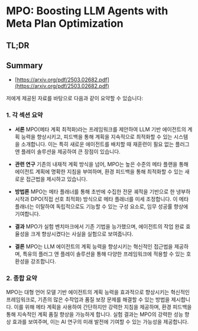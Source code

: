 # MPO: Boosting LLM Agents with Meta Plan Optimization
## TL;DR
## Summary
- [https://arxiv.org/pdf/2503.02682.pdf](https://arxiv.org/pdf/2503.02682.pdf)

저에게 제공된 자료를 바탕으로 다음과 같이 요약할 수 있습니다:

### 1. 각 섹션 요약

- **서론**
  MPO(메타 계획 최적화)라는 프레임워크를 제안하여 LLM 기반 에이전트의 계획 능력을 향상시키고, 피드백을 통해 계획을 지속적으로 최적화할 수 있는 시스템을 소개합니다. 이는 특히 새로운 에이전트를 배치할 때 재훈련이 필요 없는 플러그 앤 플레이 솔루션을 제공하여 큰 장점이 있습니다.

- **관련 연구**
  기존의 내재적 계획 방식을 넘어, MPO는 높은 수준의 메타 플랜을 통해 에이전트 계획에 명확한 지침을 부여하며, 환경 피드백을 통해 최적화할 수 있는 새로운 접근법을 제시하고 있습니다.

- **방법론**
  MPO는 메타 플래너를 통해 초반에 수집한 전문 궤적을 기반으로 한 냉부하 시작과 DPO(직접 선호 최적화) 방식으로 메타 플래너를 미세 조정합니다. 이 메타 플래너는 이탈하여 독립적으로도 기능할 수 있는 구성 요소로, 임무 성공률 향상에 기여합니다.

- **결과**
  MPO가 실험 벤치마크에서 기존 기법을 능가했으며, 에이전트의 작업 완료 효율성을 크게 향상시켰다는 사실을 실험으로 보여줍니다.

- **결론**
  MPO는 LLM 에이전트의 계획 능력을 향상시키는 혁신적인 접근법을 제공하며, 특유의 플러그 앤 플레이 솔루션을 통해 다양한 프레임워크에 적용할 수 있는 호환성을 강조합니다.

### 2. 종합 요약

MPO는 대형 언어 모델 기반 에이전트의 계획 능력을 효과적으로 향상시키는 혁신적인 프레임워크로, 기존의 많은 수작업과 품질 보장 문제를 해결할 수 있는 방법을 제시합니다. 이를 위해 메타 계획을 사용하여 간단하지만 강력한 지침을 제공하며, 환경 피드백을 통해 지속적인 계획 품질 향상을 가능하게 합니다. 실험 결과는 MPO의 강력한 성능 향상 효과를 보여주며, 이는 AI 연구의 미래 발전에 기여할 수 있는 가능성을 제공합니다.